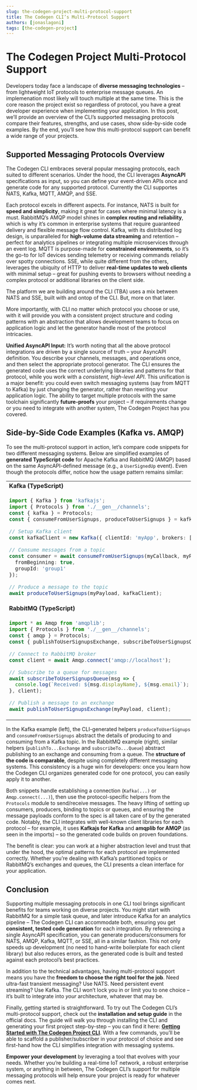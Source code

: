 ```yaml
---
slug: the-codegen-project-multi-protocol-support
title: The Codegen CLI’s Multi-Protocol Support
authors: [jonaslagoni]
tags: [the-codegen-project]
---
```


# The Codegen Project Multi-Protocol Support

Developers today face a landscape of **diverse messaging technologies** – from lightweight IoT protocols to enterprise message queues. An implemenation most likely will touch multiple at the same time. This is the core reason the project exist so regardless of protocol, you have a great developer experience when implementing your application. In this post, we’ll provide an overview of the CLI’s supported messaging protocols compare their features, strengths, and use cases, show side-by-side code examples. By the end, you’ll see how this multi-protocol support can benefit a wide range of your projects.

## Supported Messaging Protocols Overview

The Codegen CLI embraces several popular messaging protocols, each suited to different scenarios. Under the hood, the CLI leverages **AsyncAPI** specifications as input, so you can define your event-driven APIs once and generate code for any supported protocol. Currently the CLI supportes NATS, Kafka, MQTT, AMQP, and SSE.

Each protocol excels in different aspects. For instance, NATS is built for **speed and simplicity**, making it great for cases where minimal latency is a must. RabbitMQ’s AMQP model shines in **complex routing and reliability**, which is why it’s common in enterprise systems that require guaranteed delivery and flexible message flow control. Kafka, with its distributed log design, is unparalleled for **high-volume data streaming** and retention – perfect for analytics pipelines or integrating multiple microservices through an event log. MQTT is purpose-made for **constrained environments**, so it’s the go-to for IoT devices sending telemetry or receiving commands reliably over spotty connections. SSE, while quite different from the others, leverages the ubiquity of HTTP to deliver **real-time updates to web clients** with minimal setup – great for pushing events to browsers without needing a complex protocol or additional libraries on the client side.

The platform we are building around the CLI (TBA) uses a mix between NATS and SSE, built with and ontop of the CLI. But, more on that later.

More importantly, with CLI no matter which protocol you choose or use, with it will provide you with a consistent project structure and coding patterns with an abstraction that allows development teams to focus on application logic and let the generator handle most of the protocol intricacies.

**Unified AsyncAPI Input:** It’s worth noting that all the above protocol integrations are driven by a single source of truth – your AsyncAPI definition. You describe your channels, messages, and operations once, and then select the appropriate protocol generator. The CLI ensures the generated code uses the correct underlying libraries and patterns for that protocol, while you work with a *consistent, high-level API*. This unification is a major benefit: you could even switch messaging systems (say from MQTT to Kafka) by just changing the generator, rather than rewriting your application logic. The ability to target multiple protocols with the same toolchain significantly **future-proofs** your project – if requirements change or you need to integrate with another system, The Codegen Project has you covered.

## Side-by-Side Code Examples (Kafka vs. AMQP)

To see the multi-protocol support in action, let’s compare code snippets for two different messaging systems. Below are simplified examples of **generated TypeScript code** for Apache Kafka and RabbitMQ (AMQP) based on the same AsyncAPI-defined message (e.g., a `UserSignedUp` event). Even though the protocols differ, notice how the usage pattern remains similar:

<table>
<tr>
  <td><strong>Kafka (TypeScript)</strong></td>
</tr>
<tr>
  <td>

```ts
import { Kafka } from 'kafkajs';
import { Protocols } from './__gen__/channels';
const { kafka } = Protocols;
const { consumeFromUserSignups, produceToUserSignups } = kafka;

// Setup Kafka client
const kafkaClient = new Kafka({ clientId: 'myApp', brokers: ['localhost:9092'] });

// Consume messages from a topic
const consumer = await consumeFromUserSignups(myCallback, myParams, kafkaClient, {
  fromBeginning: true,
  groupId: 'group1'
});

// Produce a message to the topic
await produceToUserSignups(myPayload, kafkaClient);
``` 

  </td>
</tr>
<tr>
  <td><strong>RabbitMQ (TypeScript)</strong></td>
</tr>
<tr>
  <td>

```ts
import * as Amqp from 'amqplib';
import { Protocols } from './__gen__/channels';
const { amqp } = Protocols;
const { publishToUserSignupsExchange, subscribeToUserSignupsQueue } = amqp;

// Connect to RabbitMQ broker
const client = await Amqp.connect('amqp://localhost');

// Subscribe to a queue for messages
await subscribeToUserSignupsQueue(msg => {
  console.log(`Received: ${msg.displayName}, ${msg.email}`);
}, client);

// Publish a message to an exchange
await publishToUserSignupsExchange(myPayload, client);

``` 

  </td>
</tr>
</table>

In the Kafka example (left), the CLI-generated helpers `produceToUserSignups` and `consumeFromUserSignups` abstract the details of producing to and consuming from a Kafka topic. In the RabbitMQ example (right), similar helpers (`publishTo...Exchange` and `subscribeTo...Queue`) abstract publishing to an exchange and consuming from a queue. The **structure of the code is comparable**, despite using completely different messaging systems. This consistency is a huge win for developers: once you learn how the Codegen CLI organizes generated code for one protocol, you can easily apply it to another.

Both snippets handle establishing a connection (`Kafka(...)` or `Amqp.connect(...)`), then use the protocol-specific helpers from the `Protocols` module to send/receive messages. The heavy lifting of setting up consumers, producers, binding to topics or queues, and ensuring the message payloads conform to the spec is all taken care of by the generated code. Notably, the CLI integrates with well-known client libraries for each protocol – for example, it uses **Kafkajs for Kafka** and **amqplib for AMQP** (as seen in the imports) – so the generated code builds on proven foundations.

The benefit is clear: you can work at a higher abstraction level and trust that under the hood, the optimal patterns for each protocol are implemented correctly. Whether you’re dealing with Kafka’s partitioned topics or RabbitMQ’s exchanges and queues, the CLI presents a clean interface for your application.

## Conclusion

Supporting multiple messaging protocols in one CLI tool brings significant benefits for teams working on diverse projects. You might start with RabbitMQ for a simple task queue, and later introduce Kafka for an analytics pipeline – The Codegen CLI can accommodate both, ensuring you get **consistent, tested code generation** for each integration. By referencing a single AsyncAPI specification, you can generate producers/consumers for NATS, AMQP, Kafka, MQTT, or SSE, all in a similar fashion. This not only speeds up development (no need to hand-write boilerplate for each client library) but also reduces errors, as the generated code is built and tested against each protocol’s best practices.

In addition to the technical advantages, having multi-protocol support means you have the **freedom to choose the right tool for the job**. Need ultra-fast transient messaging? Use NATS. Need persistent event streaming? Use Kafka. The CLI won’t lock you in or limit you to one choice – it’s built to integrate into *your* architecture, whatever that may be.

Finally, getting started is straightforward. To try out The Codegen CLI’s multi-protocol support, check out the **installation and setup guide** in the official docs. The guide will walk you through installing the CLI and generating your first project step-by-step – you can find it here: **[Getting Started with The Codegen Project CLI](https://the-codegen-project.org/docs/getting-started)**. With a few commands, you’ll be able to scaffold a publisher/subscriber in your protocol of choice and see first-hand how the CLI simplifies integration with messaging systems.

**Empower your development** by leveraging a tool that evolves with your needs. Whether you’re building a real-time IoT network, a robust enterprise system, or anything in between, The Codegen CLI’s support for multiple messaging protocols will help ensure your project is ready for whatever comes next.

